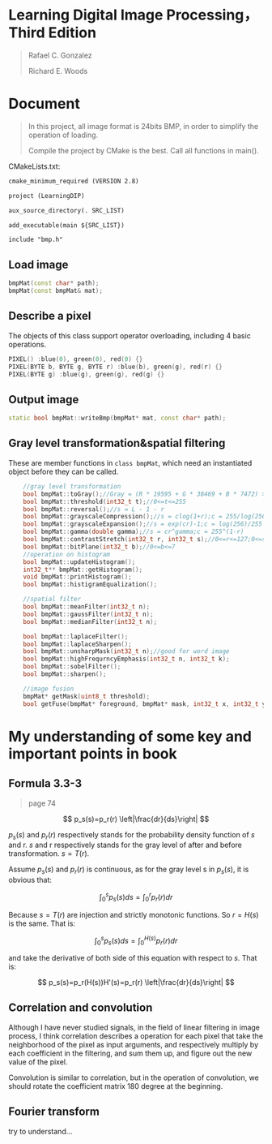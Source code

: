 # Learning Digital Image Processing，Third Edition

> Rafael C. Gonzalez
>
> Richard E. Woods

# Document

> In this project, all image format is 24bits BMP, in order to simplify the operation of loading. 
>
> Compile the project by CMake is the best. Call all functions in main().

CMakeLists.txt: 

```txt
cmake_minimum_required (VERSION 2.8)

project (LearningDIP)

aux_source_directory(. SRC_LIST)

add_executable(main ${SRC_LIST})
```

```include "bmp.h"```

## Load image

```c++
bmpMat(const char* path);
bmpMat(const bmpMat& mat);
```
## Describe a pixel

The objects of this class support operator overloading, including 4 basic operations.

```c++
PIXEL() :blue(0), green(0), red(0) {}
PIXEL(BYTE b, BYTE g, BYTE r) :blue(b), green(g), red(r) {}
PIXEL(BYTE g) :blue(g), green(g), red(g) {}
```
## Output image

```c++
static bool bmpMat::writeBmp(bmpMat* mat, const char* path);
```

## Gray level transformation&spatial filtering

These are member functions in ```class bmpMat```, which  need an instantiated object before they can be called.

```c++
   	//gray level transformation
    bool bmpMat::toGray();//Gray = (R * 19595 + G * 38469 + B * 7472) >> 16
    bool bmpMat::threshold(int32_t t);//0<=t<=255
    bool bmpMat::reversal();//s = L - 1 - r
    bool bmpMat::grayscaleCompression();//s = clog(1+r);c = 255/log(256)
    bool bmpMat::grayscaleExpansion();//s = exp(cr)-1;c = log(256)/255
    bool bmpMat::gamma(double gamma);//s = cr^gamma;c = 255^(1-r)
    bool bmpMat::contrastStretch(int32_t r, int32_t s);//0<=r<=127;0<=s<=127
    bool bmpMat::bitPlane(int32_t b);//0<=b<=7
    //operation on histogram
    bool bmpMat::updateHistogram();
    int32_t** bmpMat::getHistogram();
    void bmpMat::printHistogram();
    bool bmpMat::histigramEqualization();

    //spatial filter
    bool bmpMat::meanFilter(int32_t n);
    bool bmpMat::gaussFilter(int32_t n);
    bool bmpMat::medianFilter(int32_t n);

    bool bmpMat::laplaceFilter();
    bool bmpMat::laplaceSharpen();
    bool bmpMat::unsharpMask(int32_t n);//good for word image
    bool bmpMat::highFrequrncyEmphasis(int32_t n, int32_t k);
    bool bmpMat::sobelFilter();
    bool bmpMat::sharpen();

	//image fusion
    bmpMat* getMask(uint8_t threshold);
    bool getFuse(bmpMat* foreground, bmpMat* mask, int32_t x, int32_t y);
```



# My understanding of some key and important points in book

## Formula 3.3-3

>  page 74

$$
p_s(s)=p_r(r) \left|\frac{dr}{ds}\right|
$$

$p_s(s)$ and $p_r(r)$ respectively stands for the probability density function of $s$ and r. $s$ and r respectively stands for the gray level of after and before transformation. $s=T(r)$.

Assume $p_s(s)$ and $p_r(r)$ is continuous, as for the gray level s in $p_s(s)$, it is  obvious that:

$$
\int^{s}_0p_s(s)ds=\int^{r}_0p_r(r)dr
$$

Because $s=T(r)$ are injection and strictly monotonic functions. So $r=H(s)$ is the same. That is:

$$
\int^{s}_0p_s(s)ds=\int^{H(s)}_0p_r(r)dr
$$

and take the derivative of both side of this equation with respect to $s$. That is:

$$
p_s(s)=p_r(H(s))H'(s)=p_r(r) \left|\frac{dr}{ds}\right|
$$

## Correlation and convolution

Although I have never studied signals, in the field of linear filtering in image process, I think correlation describes a operation for each pixel that take the neighborhood of the pixel as input arguments, and respectively  multiply by each coefficient in the filtering, and sum them up, and figure out the new value of the pixel. 

Convolution is similar to correlation, but in the operation of convolution, we should rotate the coefficient matrix 180 degree at the beginning.

## Fourier transform

try to understand...